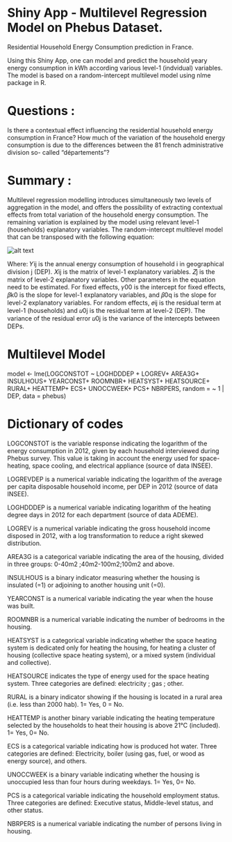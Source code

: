 # Shiny App - Multilevel Regression Model on Phebus Dataset.
Residential Household Energy Consumption prediction in France.

Using this Shiny App, one can model and predict the household yeary energy consumption in kWh according various level-1 (indvidual) variables. 
The model is based on a random-intercept multilevel model using nlme package in R.

# Questions :
Is there a contextual effect influencing the residential household energy consumption in France?
How much of the variation of the household energy consumption is due to the differences between the 81 french administrative division so- called “départements”?

# Summary : 
Multilevel regression modelling introduces simultaneously two levels of aggregation in the model, and offers the possibility of extracting contextual effects from total variation of the household energy consumption. 
The remaining variation is explained by the model using relevant level-1 (households) explanatory variables.
The random-intercept multilevel model that can be transposed with the following equation:

![alt text](https://github.com/remyzum/Phebus_Data_Shiny_App/blob/master/www/Equation.png)

Where:
𝑌ij is the annual energy consumption of household i in geographical division j (DEP).
𝑋ij is the matrix of level-1 explanatory variables.
𝑍j is the matrix of level-2 explanatory variables. Other parameters in the equation need to be estimated.
For fixed effects, 𝛾00 is the intercept for fixed effects, 𝛽k0 is the slope for level-1 explanatory variables, and 𝛽0q is the slope for level-2 explanatory variables.
For random effects, 𝑒ij is the residual term at level-1 (households) and 𝑢0j is the residual term at level-2 (DEP). The variance of the residual error 𝑢0j is the variance of the intercepts between DEPs.

# Multilevel Model
model <- lme(LOGCONSTOT ~ LOGHDDDEP + 
                          LOGREV+ 
                          AREA3G+ 
                          INSULHOUS+ 
                          YEARCONST+ 
                          ROOMNBR+ 
                          HEATSYST+ 
                          HEATSOURCE+ 
                          RURAL+ 
                          HEATTEMP+ 
                          ECS+ 
                          UNOCCWEEK+ 
                          PCS+ 
                          NBRPERS,
                random = ~ 1 | DEP, data = phebus)

# Dictionary of codes
LOGCONSTOT is the variable response indicating the logarithm of the energy consumption in 2012, given by each household interviewed during Phebus survey. This value is taking in account the energy used for space-heating, space cooling, and electrical appliance (source of data INSEE).

LOGREVDEP is a numerical variable indicating the logarithm of the average per capita disposable household income, per DEP in 2012 (source of data INSEE).

LOGHDDDEP is a numerical variable indicating logarithm of the heating degree days in 2012 for each department (source of data ADEME).

LOGREV is a numerical variable indicating the gross household income disposed in 2012, with a log transformation to reduce a right skewed distribution.

AREA3G is a categorical variable indicating the area of the housing, divided in three groups:
0-40m2 ;40m2-100m2;100m2 and above.

INSULHOUS is a binary indicator measuring whether the housing is insulated (=1) or adjoining to another housing unit (=0).

YEARCONST is a numerical variable indicating the year when the house was built.

ROOMNBR is a numerical variable indicating the number of bedrooms in the housing.

HEATSYST is a categorical variable indicating whether the space heating system is dedicated only for heating the housing, for heating a cluster of housing (collective space heating system), or a mixed system (individual and collective).

HEATSOURCE indicates the type of energy used for the space heating system. Three categories are defined: electricity ; gas ; other.

RURAL is a binary indicator showing if the housing is located in a rural area (i.e. less than 2000 hab). 1= Yes, 0 = No.

HEATTEMP is another binary variable indicating the heating temperature selected by the households to heat their housing is above 21°C (included). 1= Yes, 0= No.

ECS is a categorical variable indicating how is produced hot water. Three categories are defined: Electricity, boiler (using gas, fuel, or wood as energy source), and others.

UNOCCWEEK is a binary variable indicating whether the housing is unoccupied less than four hours during weekdays. 1= Yes, 0= No.

PCS is a categorical variable indicating the household employment status. Three categories are defined: Executive status, Middle-level status, and other status.

NBRPERS is a numerical variable indicating the number of persons living in housing.





